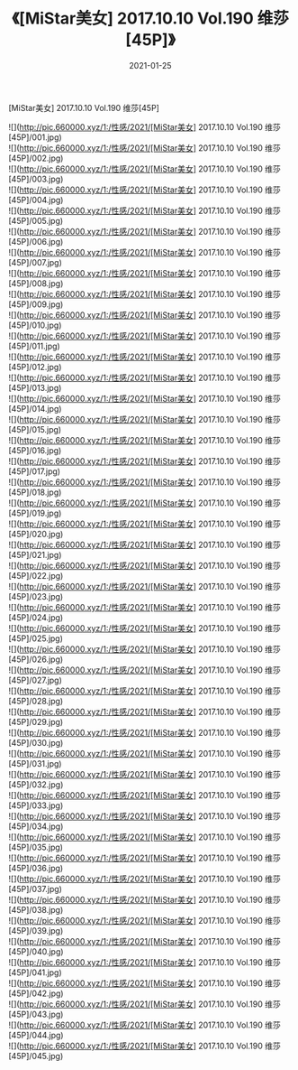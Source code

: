 ﻿---
layout: post
title:  《[MiStar美女] 2017.10.10 Vol.190 维莎[45P]》
date:   2021-01-25
img: http://pic.660000.xyz/1:/性感/2021/[MiStar美女] 2017.10.10 Vol.190 维莎[45P]/000.jpg
categories: [美女, 清纯, 唯美]
---

[MiStar美女] 2017.10.10 Vol.190 维莎[45P]

  ![](http://pic.660000.xyz/1:/性感/2021/[MiStar美女] 2017.10.10 Vol.190 维莎[45P]/001.jpg) <br> ![](http://pic.660000.xyz/1:/性感/2021/[MiStar美女] 2017.10.10 Vol.190 维莎[45P]/002.jpg) <br> ![](http://pic.660000.xyz/1:/性感/2021/[MiStar美女] 2017.10.10 Vol.190 维莎[45P]/003.jpg) <br> ![](http://pic.660000.xyz/1:/性感/2021/[MiStar美女] 2017.10.10 Vol.190 维莎[45P]/004.jpg) <br> ![](http://pic.660000.xyz/1:/性感/2021/[MiStar美女] 2017.10.10 Vol.190 维莎[45P]/005.jpg) <br> ![](http://pic.660000.xyz/1:/性感/2021/[MiStar美女] 2017.10.10 Vol.190 维莎[45P]/006.jpg) <br> ![](http://pic.660000.xyz/1:/性感/2021/[MiStar美女] 2017.10.10 Vol.190 维莎[45P]/007.jpg) <br> ![](http://pic.660000.xyz/1:/性感/2021/[MiStar美女] 2017.10.10 Vol.190 维莎[45P]/008.jpg) <br> ![](http://pic.660000.xyz/1:/性感/2021/[MiStar美女] 2017.10.10 Vol.190 维莎[45P]/009.jpg) <br> ![](http://pic.660000.xyz/1:/性感/2021/[MiStar美女] 2017.10.10 Vol.190 维莎[45P]/010.jpg) <br> ![](http://pic.660000.xyz/1:/性感/2021/[MiStar美女] 2017.10.10 Vol.190 维莎[45P]/011.jpg) <br> ![](http://pic.660000.xyz/1:/性感/2021/[MiStar美女] 2017.10.10 Vol.190 维莎[45P]/012.jpg) <br> ![](http://pic.660000.xyz/1:/性感/2021/[MiStar美女] 2017.10.10 Vol.190 维莎[45P]/013.jpg) <br> ![](http://pic.660000.xyz/1:/性感/2021/[MiStar美女] 2017.10.10 Vol.190 维莎[45P]/014.jpg) <br> ![](http://pic.660000.xyz/1:/性感/2021/[MiStar美女] 2017.10.10 Vol.190 维莎[45P]/015.jpg) <br> ![](http://pic.660000.xyz/1:/性感/2021/[MiStar美女] 2017.10.10 Vol.190 维莎[45P]/016.jpg) <br> ![](http://pic.660000.xyz/1:/性感/2021/[MiStar美女] 2017.10.10 Vol.190 维莎[45P]/017.jpg) <br> ![](http://pic.660000.xyz/1:/性感/2021/[MiStar美女] 2017.10.10 Vol.190 维莎[45P]/018.jpg) <br> ![](http://pic.660000.xyz/1:/性感/2021/[MiStar美女] 2017.10.10 Vol.190 维莎[45P]/019.jpg) <br> ![](http://pic.660000.xyz/1:/性感/2021/[MiStar美女] 2017.10.10 Vol.190 维莎[45P]/020.jpg) <br> ![](http://pic.660000.xyz/1:/性感/2021/[MiStar美女] 2017.10.10 Vol.190 维莎[45P]/021.jpg) <br> ![](http://pic.660000.xyz/1:/性感/2021/[MiStar美女] 2017.10.10 Vol.190 维莎[45P]/022.jpg) <br> ![](http://pic.660000.xyz/1:/性感/2021/[MiStar美女] 2017.10.10 Vol.190 维莎[45P]/023.jpg) <br> ![](http://pic.660000.xyz/1:/性感/2021/[MiStar美女] 2017.10.10 Vol.190 维莎[45P]/024.jpg) <br> ![](http://pic.660000.xyz/1:/性感/2021/[MiStar美女] 2017.10.10 Vol.190 维莎[45P]/025.jpg) <br> ![](http://pic.660000.xyz/1:/性感/2021/[MiStar美女] 2017.10.10 Vol.190 维莎[45P]/026.jpg) <br> ![](http://pic.660000.xyz/1:/性感/2021/[MiStar美女] 2017.10.10 Vol.190 维莎[45P]/027.jpg) <br> ![](http://pic.660000.xyz/1:/性感/2021/[MiStar美女] 2017.10.10 Vol.190 维莎[45P]/028.jpg) <br> ![](http://pic.660000.xyz/1:/性感/2021/[MiStar美女] 2017.10.10 Vol.190 维莎[45P]/029.jpg) <br> ![](http://pic.660000.xyz/1:/性感/2021/[MiStar美女] 2017.10.10 Vol.190 维莎[45P]/030.jpg) <br> ![](http://pic.660000.xyz/1:/性感/2021/[MiStar美女] 2017.10.10 Vol.190 维莎[45P]/031.jpg) <br> ![](http://pic.660000.xyz/1:/性感/2021/[MiStar美女] 2017.10.10 Vol.190 维莎[45P]/032.jpg) <br> ![](http://pic.660000.xyz/1:/性感/2021/[MiStar美女] 2017.10.10 Vol.190 维莎[45P]/033.jpg) <br> ![](http://pic.660000.xyz/1:/性感/2021/[MiStar美女] 2017.10.10 Vol.190 维莎[45P]/034.jpg) <br> ![](http://pic.660000.xyz/1:/性感/2021/[MiStar美女] 2017.10.10 Vol.190 维莎[45P]/035.jpg) <br> ![](http://pic.660000.xyz/1:/性感/2021/[MiStar美女] 2017.10.10 Vol.190 维莎[45P]/036.jpg) <br> ![](http://pic.660000.xyz/1:/性感/2021/[MiStar美女] 2017.10.10 Vol.190 维莎[45P]/037.jpg) <br> ![](http://pic.660000.xyz/1:/性感/2021/[MiStar美女] 2017.10.10 Vol.190 维莎[45P]/038.jpg) <br> ![](http://pic.660000.xyz/1:/性感/2021/[MiStar美女] 2017.10.10 Vol.190 维莎[45P]/039.jpg) <br> ![](http://pic.660000.xyz/1:/性感/2021/[MiStar美女] 2017.10.10 Vol.190 维莎[45P]/040.jpg) <br> ![](http://pic.660000.xyz/1:/性感/2021/[MiStar美女] 2017.10.10 Vol.190 维莎[45P]/041.jpg) <br> ![](http://pic.660000.xyz/1:/性感/2021/[MiStar美女] 2017.10.10 Vol.190 维莎[45P]/042.jpg) <br> ![](http://pic.660000.xyz/1:/性感/2021/[MiStar美女] 2017.10.10 Vol.190 维莎[45P]/043.jpg) <br> ![](http://pic.660000.xyz/1:/性感/2021/[MiStar美女] 2017.10.10 Vol.190 维莎[45P]/044.jpg) <br> ![](http://pic.660000.xyz/1:/性感/2021/[MiStar美女] 2017.10.10 Vol.190 维莎[45P]/045.jpg) <br>